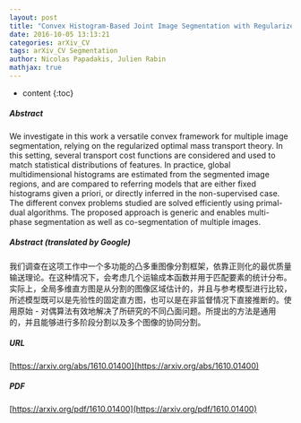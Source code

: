 ```yaml
---
layout: post
title: "Convex Histogram-Based Joint Image Segmentation with Regularized Optimal Transport Cost"
date: 2016-10-05 13:13:21
categories: arXiv_CV
tags: arXiv_CV Segmentation
author: Nicolas Papadakis, Julien Rabin
mathjax: true
---
```


* content
{:toc}

##### Abstract
We investigate in this work a versatile convex framework for multiple image segmentation, relying on the regularized optimal mass transport theory. In this setting, several transport cost functions are considered and used to match statistical distributions of features. In practice, global multidimensional histograms are estimated from the segmented image regions, and are compared to referring models that are either fixed histograms given a priori, or directly inferred in the non-supervised case. The different convex problems studied are solved efficiently using primal-dual algorithms. The proposed approach is generic and enables multi-phase segmentation as well as co-segmentation of multiple images.

##### Abstract (translated by Google)
我们调查在这项工作中一个多功能的凸多重图像分割框架，依靠正则化的最优质量输送理论。在这种情况下，会考虑几个运输成本函数并用于匹配要素的统计分布。实际上，全局多维直方图是从分割的图像区域估计的，并且与参考模型进行比较，所述模型既可以是先验性的固定直方图，也可以是在非监督情况下直接推断的。使用原始 - 对偶算法有效地解决了所研究的不同凸面问题。所提出的方法是通用的，并且能够进行多阶段分割以及多个图像的协同分割。

##### URL
[https://arxiv.org/abs/1610.01400](https://arxiv.org/abs/1610.01400)

##### PDF
[https://arxiv.org/pdf/1610.01400](https://arxiv.org/pdf/1610.01400)

